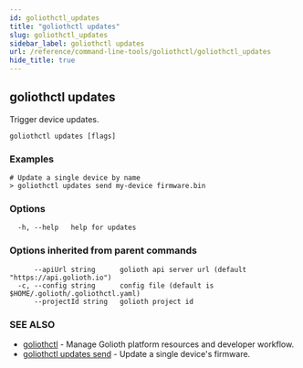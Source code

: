 ```yaml
---
id: goliothctl_updates
title: "goliothctl updates"
slug: goliothctl_updates
sidebar_label: goliothctl updates
url: /reference/command-line-tools/goliothctl/goliothctl_updates
hide_title: true
---
```

## goliothctl updates

Trigger device updates.

```
goliothctl updates [flags]
```

### Examples

```
# Update a single device by name
> goliothctl updates send my-device firmware.bin
```

### Options

```
  -h, --help   help for updates
```

### Options inherited from parent commands

```
      --apiUrl string      golioth api server url (default "https://api.golioth.io")
  -c, --config string      config file (default is $HOME/.golioth/.goliothctl.yaml)
      --projectId string   golioth project id
```

### SEE ALSO

* [goliothctl](/reference/command-line-tools/goliothctl)	 - Manage Golioth platform resources and developer workflow.
* [goliothctl updates send](/docs/reference/goliothctl/goliothctl_updates_send/)	 - Update a single device's firmware.

